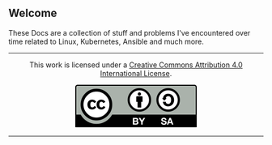 ## Welcome

These Docs are a collection of stuff and problems I've encountered over time related to Linux, Kubernetes, Ansible and much more.

***

<center>

This work is licensed under a [Creative Commons Attribution 4.0 International License](https://creativecommons.org/licenses/by-sa/4.0/).

![Creative Commons Attribution 4.0 International License](images/cc-by-sa.svg)

</center>

***